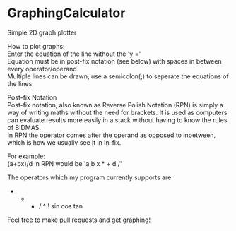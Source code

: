 # GraphingCalculator
Simple 2D graph plotter

How to plot graphs:  
  Enter the equation of the line without the 'y ='  
  Equation must be in post-fix notation (see below) with spaces in between every operator/operand  
  Multiple lines can be drawn, use a semicolon(;) to seperate the equations of the lines  
    
Post-fix Notation  
Post-fix notation, also known as Reverse Polish Notation (RPN) is simply a way of writing maths without the need for brackets. It is used as computers can evaluate results more easily in a stack without having to know the rules of BIDMAS.  
In RPN the operator comes after the operand as opposed to inbetween, which is how we usually see it in in-fix.  
  
For example:  
(a+bx)/d in RPN would be 'a b x * + d /'  

The operators which my program currently supports are:  
+ - * / ^ ! sin cos tan  
  
Feel free to make pull requests and get graphing!
